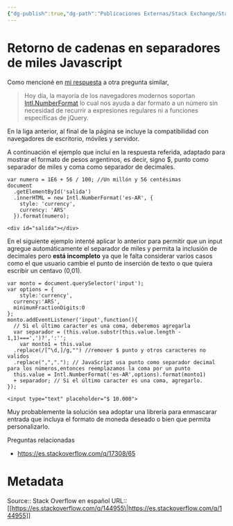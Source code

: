```yaml
---
{"dg-publish":true,"dg-path":"Publicaciones Externas/Stack Exchange/Stack Overflow en español/es.stackoverflow.com-144955.md","permalink":"/publicaciones-externas/stack-exchange/stack-overflow-en-espanol/es-stackoverflow-com-144955/","title":"Retorno de cadenas en separadores de miles Javascript","hide":true,"noteIcon":"\"0\"","created":"2024-04-03T12:49:10.727-06:00","updated":"2024-04-05T16:43:53.136-06:00"}
---
```


# Retorno de cadenas en separadores de miles Javascript

Como mencioné en [mi respuesta](https://es.stackoverflow.com/a/136072/65) a otra pregunta similar, 

> Hoy día, la mayoría de los navegadores modernos soportan [Intl.NumberFormat](https://developer.mozilla.org/en-US/docs/Web/JavaScript/Reference/Global_Objects/NumberFormat) lo cual nos ayuda a dar formato a un número sin necesidad de recurrir a expresiones regulares ni a funciones específicas de jQuery.

En la liga anterior, al final de la página se incluye la compatibilidad con navegadores de escritorio, móviles y servidor.

A continuación el ejemplo que incluí en la respuesta referida, adaptado para mostrar el formato de pesos argentinos, es decir, signo $, punto como separador de miles y coma como separador de decimales.

<!-- begin snippet: js hide: false console: true babel: false -->

<!-- language: lang-js -->

    var numero = 1E6 + 56 / 100; //Un millón y 56 centésimas
    document
      .getElementById('salida')
      .innerHTML = new Intl.NumberFormat('es-AR', {
        style: 'currency',
        currency: 'ARS'
      }).format(numero);

<!-- language: lang-html -->

    <div id="salida"></div>

<!-- end snippet -->

En el siguiente ejemplo intenté aplicar lo anterior para permitir que un input agregue automáticamente el separador de miles y permita la inclusión de decimales pero **está incompleto** ya que le falta considerar varios casos como el que usuario cambie el punto de inserción de texto o que quiera escribir un centavo (0,01).

<!-- begin snippet: js hide: false console: true babel: false -->

<!-- language: lang-js -->

    var monto = document.querySelector('input');
    var options = {
    	style:'currency',
      currency:'ARS',
      minimumFractionDigits:0
    };
    monto.addEventListener('input',function(){
      // Si el último caracter es una coma, deberemos agregarla
      var separador = (this.value.substr(this.value.length - 1,1)===',')?',':''; 
    	var monto1 = this.value
      .replace(/[^\d,]/g,"") //remover $ punto y otros caracteres no validos
      .replace(",","."); // JavaScript usa punto como separador decimal para los números,entonces reemplazamos la coma por un punto
      this.value = Intl.NumberFormat('es-AR',options).format(monto1)
      + separador; // Si el último caracter es una coma, agregarlo.
    });

<!-- language: lang-html -->

    <input type="text" placeholder="$ 10.000">

<!-- end snippet -->

Muy probablemente la solución sea adoptar una librería para enmascarar entrada que incluya el formato de moneda deseado o bien que permita personalizarlo.

Preguntas relacionadas

- https://es.stackoverflow.com/q/17308/65

# Metadata
Source:: Stack Overflow en español
URL:: [[https://es.stackoverflow.com/q/144955\|https://es.stackoverflow.com/q/144955]]

